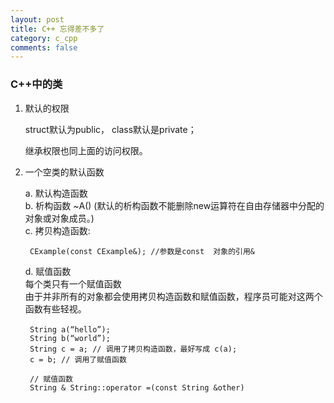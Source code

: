 ```yaml
---
layout: post
title: C++ 忘得差不多了
category: c_cpp
comments: false
---
```

### C++中的类
1. 默认的权限

	struct默认为public， class默认是private；

	继承权限也同上面的访问权限。

2. 一个空类的默认函数

	a. 默认构造函数  
	b. 析构函数 ~A() (默认的析构函数不能删除new运算符在自由存储器中分配的对象或对象成员。)  
	c. 拷贝构造函数:   

		CExample(const CExample&); //参数是const  对象的引用&

	d. 赋值函数  
	每个类只有一个赋值函数   
    由于并非所有的对象都会使用拷贝构造函数和赋值函数，程序员可能对这两个函数有些轻视。

		String a(“hello”); 　　
        String b(“world”);
 		String c = a; // 调用了拷贝构造函数，最好写成 c(a);
		c = b; // 调用了赋值函数

		// 赋值函数 　　
      	String & String::operator =(const String &other)
